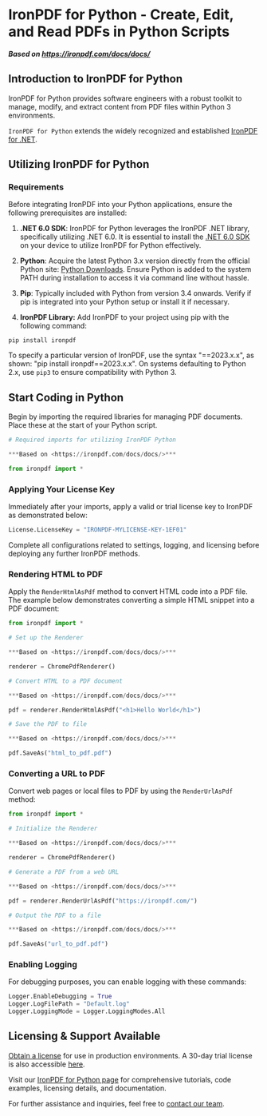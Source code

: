 # IronPDF for Python - Create, Edit, and Read PDFs in Python Scripts

***Based on <https://ironpdf.com/docs/docs/>***


## Introduction to IronPDF for Python

IronPDF for Python provides software engineers with a robust toolkit to manage, modify, and extract content from PDF files within Python 3 environments.

`IronPDF for Python` extends the widely recognized and established [IronPDF for .NET](https://ironpdf.com/).

## Utilizing IronPDF for Python

### Requirements

Before integrating IronPDF into your Python applications, ensure the following prerequisites are installed:

1. **.NET 6.0 SDK**: IronPDF for Python leverages the IronPDF .NET library, specifically utilizing .NET 6.0. It is essential to install the [.NET 6.0 SDK](https://dotnet.microsoft.com/en-us/download/dotnet/6.0) on your device to utilize IronPDF for Python effectively.
2. **Python**: Acquire the latest Python 3.x version directly from the official Python site: [Python Downloads](https://www.python.org/downloads/). Ensure Python is added to the system PATH during installation to access it via command line without hassle.
   
3. **Pip**: Typically included with Python from version 3.4 onwards. Verify if pip is integrated into your Python setup or install it if necessary.
4. **IronPDF Library:** Add IronPDF to your project using pip with the following command:

```shell
pip install ironpdf
```

To specify a particular version of IronPDF, use the syntax "==2023.x.x", as shown: "pip install ironpdf==2023.x.x".
On systems defaulting to Python 2.x, use `pip3` to ensure compatibility with Python 3.

## Start Coding in Python

Begin by importing the required libraries for managing PDF documents. Place these at the start of your Python script.

```py
# Required imports for utilizing IronPDF Python

***Based on <https://ironpdf.com/docs/docs/>***

from ironpdf import *
```

### Applying Your License Key

Immediately after your imports, apply a valid or trial license key to IronPDF as demonstrated below:

```py
License.LicenseKey = "IRONPDF-MYLICENSE-KEY-1EF01"
```

Complete all configurations related to settings, logging, and licensing before deploying any further IronPDF methods.

### Rendering HTML to PDF

Apply the `RenderHtmlAsPdf` method to convert HTML code into a PDF file. The example below demonstrates converting a simple HTML snippet into a PDF document:

```py
from ironpdf import *

# Set up the Renderer

***Based on <https://ironpdf.com/docs/docs/>***

renderer = ChromePdfRenderer()

# Convert HTML to a PDF document

***Based on <https://ironpdf.com/docs/docs/>***

pdf = renderer.RenderHtmlAsPdf("<h1>Hello World</h1>")

# Save the PDF to file

***Based on <https://ironpdf.com/docs/docs/>***

pdf.SaveAs("html_to_pdf.pdf")
```

### Converting a URL to PDF

Convert web pages or local files to PDF by using the `RenderUrlAsPdf` method:

```py
from ironpdf import *

# Initialize the Renderer

***Based on <https://ironpdf.com/docs/docs/>***

renderer = ChromePdfRenderer()

# Generate a PDF from a web URL

***Based on <https://ironpdf.com/docs/docs/>***

pdf = renderer.RenderUrlAsPdf("https://ironpdf.com/")

# Output the PDF to a file

***Based on <https://ironpdf.com/docs/docs/>***

pdf.SaveAs("url_to_pdf.pdf")
```

### Enabling Logging

For debugging purposes, you can enable logging with these commands:

```py
Logger.EnableDebugging = True
Logger.LogFilePath = "Default.log"
Logger.LoggingMode = Logger.LoggingModes.All
```

## Licensing & Support Available

[Obtain a license](https://ironpdf.com/python/licensing/) for use in production environments. A 30-day trial license is also accessible [here](https://ironpdf.com/#trial-license).

Visit our [IronPDF for Python page](https://ironpdf.com/python/) for comprehensive tutorials, code examples, licensing details, and documentation.

For further assistance and inquiries, feel free to [contact our team](https://ironpdf.com/#live-chat-support).